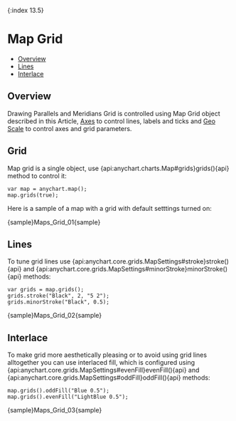 {:index 13.5}
# Map Grid

* [Overview](#overview)
* [Lines](#lines)
* [Interlace](#interlace)

## Overview

Drawing Parallels and Meridians Grid is controlled using Map Grid object described in this Article, [Axes](Map_Axes) to control lines, labels and ticks and [Geo Scale](Geo_Scale) to control axes and grid parameters.

## Grid

Map grid is a single object, use {api:anychart.charts.Map#grids}grids(){api} method to control it:

```
var map = anychart.map();
map.grids(true);
```

Here is a sample of a map with a grid with default setttings turned on:

{sample}Maps\_Grid\_01{sample}

## Lines

To tune grid lines use {api:anychart.core.grids.MapSettings#stroke}stroke(){api} and {api:anychart.core.grids.MapSettings#minorStroke}minorStroke(){api} methods:

```
var grids = map.grids();
grids.stroke("Black", 2, "5 2");
grids.minorStroke("Black", 0.5);
```
{sample}Maps\_Grid\_02{sample}

## Interlace

To make grid more aesthetically pleasing or to avoid using grid lines alltogether you can use interlaced fill, which is configured using {api:anychart.core.grids.MapSettings#evenFill}evenFill(){api} and {api:anychart.core.grids.MapSettings#oddFill}oddFill(){api} methods:

```
map.grids().oddFill("Blue 0.5");
map.grids().evenFill("LightBlue 0.5");
```

{sample}Maps\_Grid\_03{sample}


